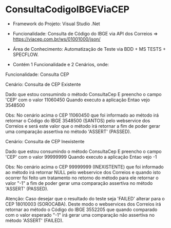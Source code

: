 # ConsultaCodigoIBGEViaCEP

- Framework do Projeto: Visual Studio .Net

- Funcionalidade: Consulta de Código do IBGE via API dos Correios => https://viacep.com.br/ws/01001000/json/

- Área de Conhecimento: Automatização de Teste via BDD + MS TESTS + SPECFLOW.

- Contém 1 Funcionalidade e 2 Cenários, onde:

Funcionalidade: Consulta CEP
	
Cenário: Consulta de CEP Existente

  Dado que estou consumindo o método ConsultaCep
  E preencho o campo 'CEP' com o valor 11060450
	Quando executo a aplicação
	Entao vejo 3548500
  
Obs: No cenário acima o CEP 11060450 que foi informado ao método irá retornar o Código do IBGE 3548500 (SANTOS) pelo webservice dos
     Correios e será este valor que o método irá retornar a fim de poder gerar uma comparação assertiva no método 'ASSERT' (PASSED).

Cenário: Consulta de CEP Inexistente
	
  Dado que estou consumindo o método ConsultaCep
	E preencho o campo 'CEP' com o valor 99999999
	Quando executo a aplicação
	Entao vejo -1
  
  Obs: No cenário acima o CEP 99999999 (INEXISTENTE) que foi informado ao método irá retornar NULL pelo webservice dos Correios e
       quando isto ocorrer foi feito um tratamento no retorno do método para ele retornar o valor "-1" a fim de poder gerar uma 
       comparação assertiva no método 'ASSERT' (PASSED).
       
  Atenção: Caso desejar que o resultado do teste seja 'FAILED' alterar para o CEP 18010003 (SOROCABA). Deste modo o webservices dos
           Correios irá retornar ao método o Código do IBGE 3552205 que quando comparado com o valor esperado "-1" irá gerar
           uma comparação não assertiva no método 'ASSERT' (FAILED).
